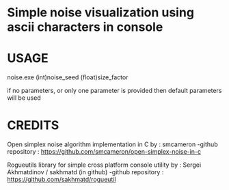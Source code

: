 # Simple noise visualization using ascii characters in console

# USAGE
noise.exe (int)noise_seed (float)size_factor

if no parameters, or only one parameter is provided then default parameters will be used 

# CREDITS
Open simplex noise algorithm implementation in C by : smcameron
    -github repository : https://github.com/smcameron/open-simplex-noise-in-c

Rogueutils library for simple cross platform console utility by : Sergei Akhmatdinov / sakhmatd (in github)
    -github repository : https://github.com/sakhmatd/rogueutil
